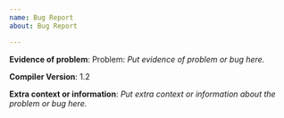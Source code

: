 ```yaml
---
name: Bug Report
about: Bug Report

---
```


**Evidence of problem**:
Problem:
*Put evidence of problem or bug here.*

**Compiler Version**: 1.2

**Extra context or information**:
*Put extra context or information about the problem or bug here.*

